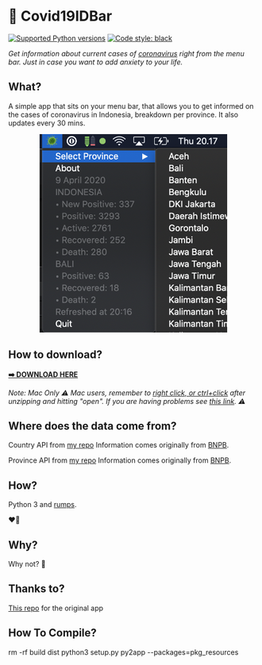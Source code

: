 # 🦠 Covid19IDBar
[![Supported Python versions](https://img.shields.io/badge/python-3.7-blue)]() [![Code style: black](https://img.shields.io/badge/code%20style-black-000000.svg)](https://github.com/python/black) 


*Get information about current cases of [coronavirus](https://en.wikipedia.org/wiki/2019%E2%80%9320_coronavirus_pandemic) right from the menu bar. Just in case you want to add anxiety to your life.*


## What?

A simple app that sits on your menu bar, that allows you to get informed on the cases of coronavirus in Indonesia, breakdown per province. It also updates every 30 mins. 

<p align="center">
  <img  height="400" src="images/screenshot.png">
</p>

## How to download?

**[➡️ DOWNLOAD HERE](https://github.com/energetictree/covid19idbar/releases/latest/download/Covid19IDBar.zip)**

*Note: Mac Only*
*⚠️ Mac users, remember to [right click, or ctrl+click](https://support.apple.com/en-us/HT207700) after unzipping and hitting "open". If you are having problems see [this link](https://support.apple.com/en-us/HT202491). ⚠️*

## Where does the data come from? 

Country API from [my repo](https://github.com/energetictree/covid19idn/) 
Information comes originally from [BNPB](https://bnpb-inacovid19.hub.arcgis.com/datasets/statistik-perkembangan-covid19-indonesia). 

Province API from [my repo](https://github.com/energetictree/covid19id) 
Information comes originally from [BNPB](https://bnpb-inacovid19.hub.arcgis.com/datasets/covid19-indonesia-per-provinsi/data).

## How?
Python 3 and [rumps](https://rumps.readthedocs.io/en/latest/index.html).

❤️🐍

## Why? 

Why not? 🤷

## Thanks to? 

[This repo](https://github.com/duarteocarmo/coronabar/) for the original app

## How To Compile?

rm -rf build dist
python3 setup.py py2app --packages=pkg_resources
